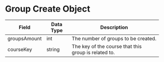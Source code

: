 # Group Create Object
Field | Data Type | Description
--- | --- | --- |
groupsAmount | int | The number of groups to be created.
courseKey | string | The key of the course that this group is related to.
